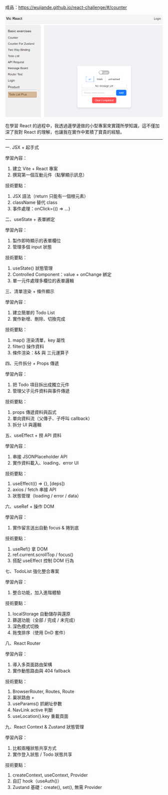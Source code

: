 成品：https://wujiande.github.io/react-challenge/#/counter

![預覽圖3](docs/images/demo9.PNG)

​在學習 React 的過程中，我透過邊學邊做的小型專案來實踐所學知識，這不僅加深了我對 React 的理解，也讓我在實作中累積了寶貴的經驗。

---------------------

一. JSX + 起手式

學習內容：

1. 建立 Vite + React 專案
2. 撰寫第一個互動元件（點擊顯示訊息）

技術要點：

1. JSX 語法（return 只能有一個根元素）
2. className 替代 class
3. 事件處理：onClick={() => ...}

二、useState + 表單綁定

學習內容：

1. 製作即時顯示的表單欄位
2. 管理多個 input 狀態

技術要點：

1. useState() 狀態管理
2. Controlled Component：value + onChange 綁定
3. 單一元件處理多欄位的表單邏輯

三、清單渲染 + 條件顯示

學習內容：

1. 建立簡單的 Todo List
2. 實作新增、刪除、切換完成

技術要點：

1. map() 渲染清單，key 屬性
2. filter() 操作資料
3. 條件渲染：&& 與 三元運算子

四、元件拆分 + Props 傳遞

學習內容：

1. 把 Todo 項目拆出成獨立元件
2. 管理父子元件資料與事件傳遞

技術要點：

1. props 傳遞資料與函式
2. 單向資料流（父傳子、子呼叫 callback）
3. 拆分 UI 與邏輯

五、useEffect + 撈 API 資料

學習內容：

1. 串接 JSONPlaceholder API
2. 實作資料載入、loading、error UI

技術要點：

1. useEffect(() => {}, [deps])
2. axios / fetch 串接 API
3. 狀態管理（loading / error / data）

六、useRef + 操作 DOM

學習內容：

1. 實作留言送出自動 focus & 捲到底

技術要點：

1. useRef() 拿 DOM
2. ref.current.scrollTop / focus()
3. 搭配 useEffect 控制 DOM 行為

七、TodoList 強化整合專案

學習內容：

1. 整合功能，加入進階體驗

技術要點：

1. localStorage 自動儲存與還原
2. 篩選功能（全部 / 完成 / 未完成）
3. 深色模式切換
4. 拖曳排序（使用 DnD 套件）

八、React Router

學習內容：

1. 導入多頁面路由架構
2. 實作動態路由與 404 fallback

技術要點：

1. BrowserRouter, Routes, Route
2. 巢狀路由 + <Outlet />
3. useParams() 抓網址參數
4. NavLink active 判斷
5. useLocation().key 重載頁面

九、React Context & Zustand 狀態管理

學習內容：

1. 比較兩種狀態共享方式
2. 實作登入狀態 / Todo 狀態共享

技術要點：

1. createContext, useContext, Provider
2. 自訂 hook（useAuth()）
3. Zustand 基礎：create(), set(), 無需 Provider
